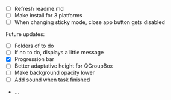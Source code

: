 * [ ] Refresh readme.md
* [ ] Make install for 3 platforms
* [ ] When changing sticky mode, close app button gets disabled

Future updates:
* [ ] Folders of to do
* [ ] If no to do, displays a little message 
* [X] Progression bar 
* [ ] Better adaptative height for QGroupBox 
* [ ] Make background opacity lower
* [ ] Add sound when task finished
* ... 